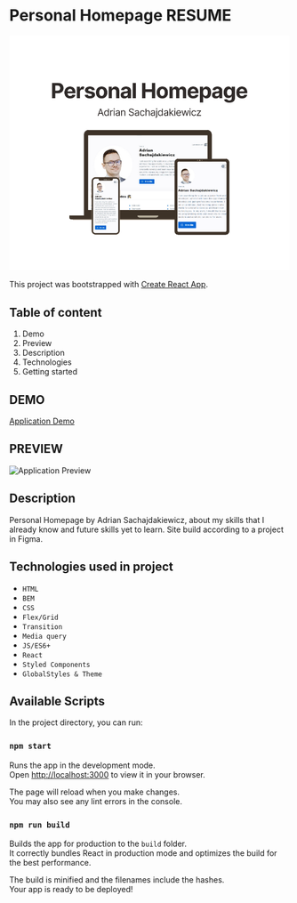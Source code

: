 # Personal Homepage RESUME

![Application Image](public/personalHomepage.png)

This project was bootstrapped with [Create React App](https://github.com/facebook/create-react-app).

## Table of content
1. Demo
1. Preview
1. Description
1. Technologies
1. Getting started

## DEMO
[Application Demo](https://adriansacha.github.io/personal-homepage/)

## PREVIEW
![Application Preview](public/PersonalHomepagePreview.gif)

## Description
Personal Homepage by Adrian Sachajdakiewicz, about my skills that I already know and future skills yet to learn.
Site build according to a project in Figma.

## Technologies used in project
- `HTML`
- `BEM`
- `CSS`
- `Flex/Grid`
- `Transition`
- `Media query`
- `JS/ES6+`
- `React`
- `Styled Components`
- `GlobalStyles & Theme`

## Available Scripts
In the project directory, you can run:

### `npm start`
Runs the app in the development mode.\
Open [http://localhost:3000](http://localhost:3000) to view it in your browser.

The page will reload when you make changes.\
You may also see any lint errors in the console.

### `npm run build`
Builds the app for production to the `build` folder.\
It correctly bundles React in production mode and optimizes the build for the best performance.

The build is minified and the filenames include the hashes.\
Your app is ready to be deployed!

